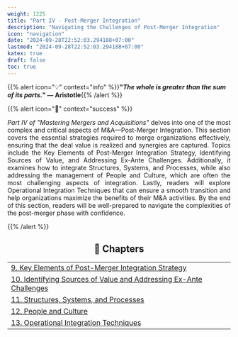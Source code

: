```yaml
---
weight: 1225  
title: "Part IV - Post-Merger Integration"  
description: "Navigating the Challenges of Post-Merger Integration"  
icon: "navigation"  
date: "2024-09-28T22:52:03.294188+07:00"  
lastmod: "2024-09-28T22:52:03.294188+07:00"  
katex: true  
draft: false  
toc: true  
---
```


{{% alert icon="💡" context="info" %}}<strong>"<em>The whole is greater than the sum of its parts.</em>" — Aristotle</strong>{{% /alert %}}

{{% alert icon="📘" context="success" %}}

<p style="text-align: justify;">
<em>Part IV of "Mastering Mergers and Acquisitions"</em> delves into one of the most complex and critical aspects of M&A—Post-Merger Integration. This section covers the essential strategies required to merge organizations effectively, ensuring that the deal value is realized and synergies are captured. Topics include the Key Elements of Post-Merger Integration Strategy, Identifying Sources of Value, and Addressing Ex-Ante Challenges. Additionally, it examines how to integrate Structures, Systems, and Processes, while also addressing the management of People and Culture, which are often the most challenging aspects of integration. Lastly, readers will explore Operational Integration Techniques that can ensure a smooth transition and help organizations maximize the benefits of their M&A activities. By the end of this section, readers will be well-prepared to navigate the complexities of the post-merger phase with confidence.
</p>

{{% /alert %}}

<center>

## **🧠 Chapters**

</center>

<div class="container mt-4">
    <div class="row">
        <div class="col-md-12">
            <table class="table table-hover">
                <tbody>
                    <tr>
                        <td><a href="/docs/part-iv/chapter-9/" class="text-decoration-none">9. Key Elements of Post-Merger Integration Strategy</a></td>
                    </tr>
                    <tr>
                        <td><a href="/docs/part-iv/chapter-10/" class="text-decoration-none">10. Identifying Sources of Value and Addressing Ex-Ante Challenges</a></td>
                    </tr>
                    <tr>
                        <td><a href="/docs/part-iv/chapter-11/" class="text-decoration-none">11. Structures, Systems, and Processes</a></td>
                    </tr>
                    <tr>
                        <td><a href="/docs/part-iv/chapter-12/" class="text-decoration-none">12. People and Culture</a></td>
                    </tr>
                    <tr>
                        <td><a href="/docs/part-iv/chapter-13/" class="text-decoration-none">13. Operational Integration Techniques</a></td>
                    </tr>
                </tbody>
            </table>
        </div>
    </div>
</div>
